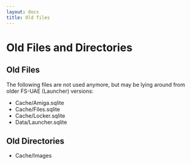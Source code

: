 ```yaml
---
layout: docs
title: Old files
---
```


# Old Files and Directories

## Old Files

The following files are not used anymore, but may be lying around from older FS-UAE (Launcher) versions:

- Cache/Amiga.sqlite
- Cache/Files.sqlite
- Cache/Locker.sqlite
- Data/Launcher.sqlite

## Old Directories

- Cache/Images
